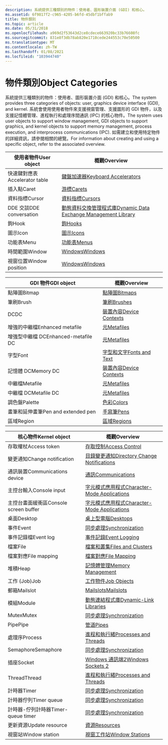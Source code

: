 ```yaml
---
description: 系統提供三種類別的物件：使用者、圖形裝置介面 (GDI) 和核心。
ms.assetid: 6f9817f2-c965-4205-b6fd-45dbf1bffab9
title: 物件類別
ms.topic: article
ms.date: 05/31/2018
ms.openlocfilehash: a969d2f53643d2ce8cdece663920bc33b76608fc
ms.sourcegitcommit: 831e8f3db78ab820e1710cede244553c70e50500
ms.translationtype: MT
ms.contentlocale: zh-TW
ms.lasthandoff: 01/08/2021
ms.locfileid: "103944740"
---
```

# <a name="object-categories"></a><span data-ttu-id="8ee15-103">物件類別</span><span class="sxs-lookup"><span data-stu-id="8ee15-103">Object Categories</span></span>

<span data-ttu-id="8ee15-104">系統提供三種類別的物件：使用者、圖形裝置介面 (GDI) 和核心。</span><span class="sxs-lookup"><span data-stu-id="8ee15-104">The system provides three categories of objects: user, graphics device interface (GDI), and kernel.</span></span> <span data-ttu-id="8ee15-105">系統會使用使用者物件來支援視窗管理、支援圖形的 GDI 物件，以及支援記憶體管理、進程執行和處理序間通訊 (IPC) 的核心物件。</span><span class="sxs-lookup"><span data-stu-id="8ee15-105">The system uses user objects to support window management, GDI objects to support graphics, and kernel objects to support memory management, process execution, and interprocess communications (IPC).</span></span> <span data-ttu-id="8ee15-106">如需建立和使用特定物件的詳細資訊，請參閱相關的總覽。</span><span class="sxs-lookup"><span data-stu-id="8ee15-106">For information about creating and using a specific object, refer to the associated overview.</span></span>



| <span data-ttu-id="8ee15-107">使用者物件</span><span class="sxs-lookup"><span data-stu-id="8ee15-107">User object</span></span>       | <span data-ttu-id="8ee15-108">概觀</span><span class="sxs-lookup"><span data-stu-id="8ee15-108">Overview</span></span>                                                                                        |
|-------------------|-------------------------------------------------------------------------------------------------|
| <span data-ttu-id="8ee15-109">快速鍵對應表</span><span class="sxs-lookup"><span data-stu-id="8ee15-109">Accelerator table</span></span> | [<span data-ttu-id="8ee15-110">鍵盤加速器</span><span class="sxs-lookup"><span data-stu-id="8ee15-110">Keyboard Accelerators</span></span>](../menurc/keyboard-accelerators.md)                                       |
| <span data-ttu-id="8ee15-111">插入點</span><span class="sxs-lookup"><span data-stu-id="8ee15-111">Caret</span></span>             | [<span data-ttu-id="8ee15-112">游標</span><span class="sxs-lookup"><span data-stu-id="8ee15-112">Carets</span></span>](../menurc/carets.md)                                                                     |
| <span data-ttu-id="8ee15-113">資料指標</span><span class="sxs-lookup"><span data-stu-id="8ee15-113">Cursor</span></span>            | [<span data-ttu-id="8ee15-114">資料指標</span><span class="sxs-lookup"><span data-stu-id="8ee15-114">Cursors</span></span>](../menurc/cursors.md)                                                                   |
| <span data-ttu-id="8ee15-115">DDE 交談</span><span class="sxs-lookup"><span data-stu-id="8ee15-115">DDE conversation</span></span>  | [<span data-ttu-id="8ee15-116">動態資料交換管理程式庫</span><span class="sxs-lookup"><span data-stu-id="8ee15-116">Dynamic Data Exchange Management Library</span></span>](../dataxchg/dynamic-data-exchange-management-library.md) |
| <span data-ttu-id="8ee15-117">鉤</span><span class="sxs-lookup"><span data-stu-id="8ee15-117">Hook</span></span>              | [<span data-ttu-id="8ee15-118">鉤</span><span class="sxs-lookup"><span data-stu-id="8ee15-118">Hooks</span></span>](../winmsg/hooks.md)                                                                       |
| <span data-ttu-id="8ee15-119">圖示</span><span class="sxs-lookup"><span data-stu-id="8ee15-119">Icon</span></span>              | [<span data-ttu-id="8ee15-120">圖示</span><span class="sxs-lookup"><span data-stu-id="8ee15-120">Icons</span></span>](../menurc/icons.md)                                                                       |
| <span data-ttu-id="8ee15-121">功能表</span><span class="sxs-lookup"><span data-stu-id="8ee15-121">Menu</span></span>              | [<span data-ttu-id="8ee15-122">功能表</span><span class="sxs-lookup"><span data-stu-id="8ee15-122">Menus</span></span>](../menurc/menus.md)                                                                       |
| <span data-ttu-id="8ee15-123">時間範圍</span><span class="sxs-lookup"><span data-stu-id="8ee15-123">Window</span></span>            | [<span data-ttu-id="8ee15-124">Windows</span><span class="sxs-lookup"><span data-stu-id="8ee15-124">Windows</span></span>](../winmsg/windows.md)                                                                   |
| <span data-ttu-id="8ee15-125">視窗位置</span><span class="sxs-lookup"><span data-stu-id="8ee15-125">Window position</span></span>   | [<span data-ttu-id="8ee15-126">Windows</span><span class="sxs-lookup"><span data-stu-id="8ee15-126">Windows</span></span>](../winmsg/windows.md)                                                                   |



 



| <span data-ttu-id="8ee15-127">GDI 物件</span><span class="sxs-lookup"><span data-stu-id="8ee15-127">GDI object</span></span>           | <span data-ttu-id="8ee15-128">概觀</span><span class="sxs-lookup"><span data-stu-id="8ee15-128">Overview</span></span>                               |
|----------------------|----------------------------------------|
| <span data-ttu-id="8ee15-129">點陣圖</span><span class="sxs-lookup"><span data-stu-id="8ee15-129">Bitmap</span></span>               | [<span data-ttu-id="8ee15-130">點陣圖</span><span class="sxs-lookup"><span data-stu-id="8ee15-130">Bitmaps</span></span>](/windows/desktop/gdi/bitmaps)                 |
| <span data-ttu-id="8ee15-131">筆刷</span><span class="sxs-lookup"><span data-stu-id="8ee15-131">Brush</span></span>                | [<span data-ttu-id="8ee15-132">筆刷</span><span class="sxs-lookup"><span data-stu-id="8ee15-132">Brushes</span></span>](/windows/desktop/gdi/brushes)                 |
| <span data-ttu-id="8ee15-133">DC</span><span class="sxs-lookup"><span data-stu-id="8ee15-133">DC</span></span>                   | [<span data-ttu-id="8ee15-134">裝置內容</span><span class="sxs-lookup"><span data-stu-id="8ee15-134">Device Contexts</span></span>](/windows/desktop/gdi/device-contexts) |
| <span data-ttu-id="8ee15-135">增強的中繼檔</span><span class="sxs-lookup"><span data-stu-id="8ee15-135">Enhanced metafile</span></span>    | [<span data-ttu-id="8ee15-136">元</span><span class="sxs-lookup"><span data-stu-id="8ee15-136">Metafiles</span></span>](/windows/desktop/gdi/metafiles)             |
| <span data-ttu-id="8ee15-137">增強型中繼檔 DC</span><span class="sxs-lookup"><span data-stu-id="8ee15-137">Enhanced-metafile DC</span></span> | [<span data-ttu-id="8ee15-138">元</span><span class="sxs-lookup"><span data-stu-id="8ee15-138">Metafiles</span></span>](/windows/desktop/gdi/metafiles)             |
| <span data-ttu-id="8ee15-139">字型</span><span class="sxs-lookup"><span data-stu-id="8ee15-139">Font</span></span>                 | [<span data-ttu-id="8ee15-140">字型和文字</span><span class="sxs-lookup"><span data-stu-id="8ee15-140">Fonts and Text</span></span>](/windows/desktop/gdi/fonts-and-text)   |
| <span data-ttu-id="8ee15-141">記憶體 DC</span><span class="sxs-lookup"><span data-stu-id="8ee15-141">Memory DC</span></span>            | [<span data-ttu-id="8ee15-142">裝置內容</span><span class="sxs-lookup"><span data-stu-id="8ee15-142">Device Contexts</span></span>](/windows/desktop/gdi/device-contexts) |
| <span data-ttu-id="8ee15-143"> 中繼檔</span><span class="sxs-lookup"><span data-stu-id="8ee15-143">Metafile</span></span>             | [<span data-ttu-id="8ee15-144">元</span><span class="sxs-lookup"><span data-stu-id="8ee15-144">Metafiles</span></span>](/windows/desktop/gdi/metafiles)             |
| <span data-ttu-id="8ee15-145">中繼檔 DC</span><span class="sxs-lookup"><span data-stu-id="8ee15-145">Metafile DC</span></span>          | [<span data-ttu-id="8ee15-146">元</span><span class="sxs-lookup"><span data-stu-id="8ee15-146">Metafiles</span></span>](/windows/desktop/gdi/metafiles)             |
| <span data-ttu-id="8ee15-147">調色盤</span><span class="sxs-lookup"><span data-stu-id="8ee15-147">Palette</span></span>              | [<span data-ttu-id="8ee15-148">色彩</span><span class="sxs-lookup"><span data-stu-id="8ee15-148">Colors</span></span>](/windows/desktop/gdi/colors)                   |
| <span data-ttu-id="8ee15-149">畫筆和延伸畫筆</span><span class="sxs-lookup"><span data-stu-id="8ee15-149">Pen and extended pen</span></span> | [<span data-ttu-id="8ee15-150">手寫筆</span><span class="sxs-lookup"><span data-stu-id="8ee15-150">Pens</span></span>](/windows/desktop/gdi/pens)                       |
| <span data-ttu-id="8ee15-151">區域</span><span class="sxs-lookup"><span data-stu-id="8ee15-151">Region</span></span>               | [<span data-ttu-id="8ee15-152">區域</span><span class="sxs-lookup"><span data-stu-id="8ee15-152">Regions</span></span>](/windows/desktop/gdi/regions)                 |



 



| <span data-ttu-id="8ee15-153">核心物件</span><span class="sxs-lookup"><span data-stu-id="8ee15-153">Kernel object</span></span>         | <span data-ttu-id="8ee15-154">概觀</span><span class="sxs-lookup"><span data-stu-id="8ee15-154">Overview</span></span>                                                                        |
|-----------------------|---------------------------------------------------------------------------------|
| <span data-ttu-id="8ee15-155">存取權杖</span><span class="sxs-lookup"><span data-stu-id="8ee15-155">Access token</span></span>          | [<span data-ttu-id="8ee15-156">存取控制</span><span class="sxs-lookup"><span data-stu-id="8ee15-156">Access Control</span></span>](/windows/desktop/SecAuthZ/access-control)                                       |
| <span data-ttu-id="8ee15-157">變更通知</span><span class="sxs-lookup"><span data-stu-id="8ee15-157">Change notification</span></span>   | [<span data-ttu-id="8ee15-158">目錄變更通知</span><span class="sxs-lookup"><span data-stu-id="8ee15-158">Directory Change Notifications</span></span>](/windows/desktop/FileIO/obtaining-directory-change-notifications) |
| <span data-ttu-id="8ee15-159">通訊裝置</span><span class="sxs-lookup"><span data-stu-id="8ee15-159">Communications device</span></span> | [<span data-ttu-id="8ee15-160">通訊</span><span class="sxs-lookup"><span data-stu-id="8ee15-160">Communications</span></span>](/windows/desktop/DevIO/communications-resources)                                 |
| <span data-ttu-id="8ee15-161">主控台輸入</span><span class="sxs-lookup"><span data-stu-id="8ee15-161">Console input</span></span>         | [<span data-ttu-id="8ee15-162">字元模式應用程式</span><span class="sxs-lookup"><span data-stu-id="8ee15-162">Character-Mode Applications</span></span>](/windows/console/character-mode-applications)                 |
| <span data-ttu-id="8ee15-163">主控台畫面緩衝區</span><span class="sxs-lookup"><span data-stu-id="8ee15-163">Console screen buffer</span></span> | [<span data-ttu-id="8ee15-164">字元模式應用程式</span><span class="sxs-lookup"><span data-stu-id="8ee15-164">Character-Mode Applications</span></span>](/windows/console/character-mode-applications)                 |
| <span data-ttu-id="8ee15-165">桌面</span><span class="sxs-lookup"><span data-stu-id="8ee15-165">Desktop</span></span>               | [<span data-ttu-id="8ee15-166">桌上型電腦</span><span class="sxs-lookup"><span data-stu-id="8ee15-166">Desktops</span></span>](/windows/desktop/winstation/desktops)                                                       |
| <span data-ttu-id="8ee15-167">事件</span><span class="sxs-lookup"><span data-stu-id="8ee15-167">Event</span></span>                 | [<span data-ttu-id="8ee15-168">同步處理</span><span class="sxs-lookup"><span data-stu-id="8ee15-168">Synchronization</span></span>](/windows/desktop/Sync/synchronization)                                         |
| <span data-ttu-id="8ee15-169">事件記錄檔</span><span class="sxs-lookup"><span data-stu-id="8ee15-169">Event log</span></span>             | [<span data-ttu-id="8ee15-170">事件記錄</span><span class="sxs-lookup"><span data-stu-id="8ee15-170">Event Logging</span></span>](/windows/desktop/EventLog/event-logging)                                             |
| <span data-ttu-id="8ee15-171">檔案</span><span class="sxs-lookup"><span data-stu-id="8ee15-171">File</span></span>                  | [<span data-ttu-id="8ee15-172">檔案和叢集</span><span class="sxs-lookup"><span data-stu-id="8ee15-172">Files and Clusters</span></span>](/windows/desktop/FileIO/files-and-clusters)                                   |
| <span data-ttu-id="8ee15-173">檔案對應</span><span class="sxs-lookup"><span data-stu-id="8ee15-173">File mapping</span></span>          | [<span data-ttu-id="8ee15-174">檔案對應</span><span class="sxs-lookup"><span data-stu-id="8ee15-174">File Mapping</span></span>](/windows/desktop/Memory/file-mapping)                                               |
| <span data-ttu-id="8ee15-175">堆積</span><span class="sxs-lookup"><span data-stu-id="8ee15-175">Heap</span></span>                  | [<span data-ttu-id="8ee15-176">記憶體管理</span><span class="sxs-lookup"><span data-stu-id="8ee15-176">Memory Management</span></span>](/windows/desktop/Memory/memory-management)                                     |
| <span data-ttu-id="8ee15-177">工作 (Job)</span><span class="sxs-lookup"><span data-stu-id="8ee15-177">Job</span></span>                   | [<span data-ttu-id="8ee15-178">工作物件</span><span class="sxs-lookup"><span data-stu-id="8ee15-178">Job Objects</span></span>](/windows/desktop/ProcThread/job-objects)                                                 |
| <span data-ttu-id="8ee15-179">郵箱</span><span class="sxs-lookup"><span data-stu-id="8ee15-179">Mailslot</span></span>              | [<span data-ttu-id="8ee15-180">Mailslots</span><span class="sxs-lookup"><span data-stu-id="8ee15-180">Mailslots</span></span>](/windows/desktop/ipc/mailslots)                                                     |
| <span data-ttu-id="8ee15-181">模組</span><span class="sxs-lookup"><span data-stu-id="8ee15-181">Module</span></span>                | [<span data-ttu-id="8ee15-182">動態連結程式庫</span><span class="sxs-lookup"><span data-stu-id="8ee15-182">Dynamic-Link Libraries</span></span>](/windows/desktop/Dlls/dynamic-link-libraries)                           |
| <span data-ttu-id="8ee15-183">Mutex</span><span class="sxs-lookup"><span data-stu-id="8ee15-183">Mutex</span></span>                 | [<span data-ttu-id="8ee15-184">同步處理</span><span class="sxs-lookup"><span data-stu-id="8ee15-184">Synchronization</span></span>](/windows/desktop/Sync/synchronization)                                         |
| <span data-ttu-id="8ee15-185">Pipe</span><span class="sxs-lookup"><span data-stu-id="8ee15-185">Pipe</span></span>                  | [<span data-ttu-id="8ee15-186">管道</span><span class="sxs-lookup"><span data-stu-id="8ee15-186">Pipes</span></span>](/windows/desktop/ipc/pipes)                                                             |
| <span data-ttu-id="8ee15-187">處理序</span><span class="sxs-lookup"><span data-stu-id="8ee15-187">Process</span></span>               | [<span data-ttu-id="8ee15-188">進程和執行緒</span><span class="sxs-lookup"><span data-stu-id="8ee15-188">Processes and Threads</span></span>](/windows/desktop/ProcThread/processes-and-threads)                             |
| <span data-ttu-id="8ee15-189">Semaphore</span><span class="sxs-lookup"><span data-stu-id="8ee15-189">Semaphore</span></span>             | [<span data-ttu-id="8ee15-190">同步處理</span><span class="sxs-lookup"><span data-stu-id="8ee15-190">Synchronization</span></span>](/windows/desktop/Sync/synchronization)                                         |
| <span data-ttu-id="8ee15-191">插座</span><span class="sxs-lookup"><span data-stu-id="8ee15-191">Socket</span></span>                | [<span data-ttu-id="8ee15-192">Windows 通訊端2</span><span class="sxs-lookup"><span data-stu-id="8ee15-192">Windows Sockets 2</span></span>](/windows/desktop/WinSock/windows-sockets-start-page-2)                       |
| <span data-ttu-id="8ee15-193">Thread</span><span class="sxs-lookup"><span data-stu-id="8ee15-193">Thread</span></span>                | [<span data-ttu-id="8ee15-194">進程和執行緒</span><span class="sxs-lookup"><span data-stu-id="8ee15-194">Processes and Threads</span></span>](/windows/desktop/ProcThread/processes-and-threads)                             |
| <span data-ttu-id="8ee15-195">計時器</span><span class="sxs-lookup"><span data-stu-id="8ee15-195">Timer</span></span>                 | [<span data-ttu-id="8ee15-196">同步處理</span><span class="sxs-lookup"><span data-stu-id="8ee15-196">Synchronization</span></span>](/windows/desktop/Sync/synchronization)                                         |
| <span data-ttu-id="8ee15-197">計時器佇列</span><span class="sxs-lookup"><span data-stu-id="8ee15-197">Timer queue</span></span>           | [<span data-ttu-id="8ee15-198">同步處理</span><span class="sxs-lookup"><span data-stu-id="8ee15-198">Synchronization</span></span>](/windows/desktop/Sync/synchronization)                                         |
| <span data-ttu-id="8ee15-199">計時器-佇列計時器</span><span class="sxs-lookup"><span data-stu-id="8ee15-199">Timer-queue timer</span></span>     | [<span data-ttu-id="8ee15-200">同步處理</span><span class="sxs-lookup"><span data-stu-id="8ee15-200">Synchronization</span></span>](/windows/desktop/Sync/synchronization)                                         |
| <span data-ttu-id="8ee15-201">更新資源</span><span class="sxs-lookup"><span data-stu-id="8ee15-201">Update resource</span></span>       | [<span data-ttu-id="8ee15-202">資源</span><span class="sxs-lookup"><span data-stu-id="8ee15-202">Resources</span></span>](../menurc/resources.md)                                               |
| <span data-ttu-id="8ee15-203">視窗站</span><span class="sxs-lookup"><span data-stu-id="8ee15-203">Window station</span></span>        | [<span data-ttu-id="8ee15-204">視窗工作站</span><span class="sxs-lookup"><span data-stu-id="8ee15-204">Window Stations</span></span>](/windows/desktop/winstation/window-stations)                                         |



 

 

 
